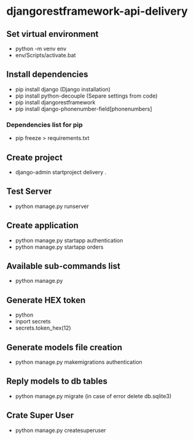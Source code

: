 # djangorestframework-api-delivery

## Set virtual environment
- python -m venv env
- env/Scripts/activate.bat

## Install dependencies
- pip install django (Django installation)
- pip install python-decouple (Separe settings from code)
- pip install djangorestframework
- pip install django-phonenumber-field[phonenumbers]

### Dependencies list for pip
- pip freeze > requirements.txt

## Create project
- django-admin startproject delivery .

## Test Server
- python manage.py runserver

## Create application
- python manage.py startapp authentication
- python manage.py startapp orders

## Available sub-commands list
- python manage.py

## Generate HEX token
- python
- inport secrets
- secrets.token_hex(12)

## Generate models file creation
- python manage.py makemigrations authentication

## Reply models to db tables
- python manage.py migrate (in case of error delete db.sqlite3)

## Crate Super User
- python manage.py createsuperuser